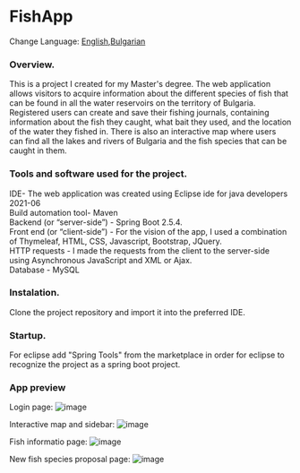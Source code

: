 # FishApp

Change Language: [English](README.md),[Bulgarian](README.bg.md)

### Overview.    
This is a project I created for my Master's degree. The web application allows visitors to acquire information about the different species of fish that can be found in all the water reservoirs on the territory of Bulgaria. Registered users can create and save their fishing journals, containing information about the fish they caught, 
what bait they used, and the location of the water they fished in. There is also an interactive map where users can find all the lakes and rivers of Bulgaria and the fish species that can be caught in them.

### Tools and software used for the project.  

IDE- The web application was created using Eclipse ide for java developers 2021-06  
Build automation tool- Maven  
Backend (or “server-side”) - Spring Boot 2.5.4.  
Front end (or “client-side”) - For the vision of the app, I used a combination of Thymeleaf, HTML, CSS, Javascript, Bootstrap, JQuery.  
HTTP requests - I made the requests from the client to the server-side using Asynchronous JavaScript and XML or Ajax.  
Database - MySQL

### Instalation.
Clone the project repository and import it into the preferred IDE.


### Startup.
For eclipse add "Spring Tools" from the marketplace in order for eclipse to recognize the project as a spring boot project.


### App preview

Login page:
![image](https://user-images.githubusercontent.com/52286225/136865273-5b154ded-5cba-43e2-9a25-53c6a2e3310d.png)


Interactive map and sidebar:
![image](https://user-images.githubusercontent.com/52286225/136865375-eb2abb30-de09-42d5-a226-51d81234f561.png)


Fish informatio page:
![image](https://user-images.githubusercontent.com/52286225/136865599-32724bb2-dd9a-4905-8fb1-d353416d09bf.png)


New fish species proposal page:
![image](https://user-images.githubusercontent.com/52286225/136865756-198f081f-e7f1-4b28-a2e4-0173fe7e2655.png)
